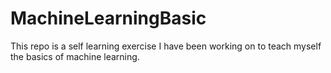 # MachineLearningBasic
This repo is a self learning exercise I have been working on to teach myself the basics of machine learning.
